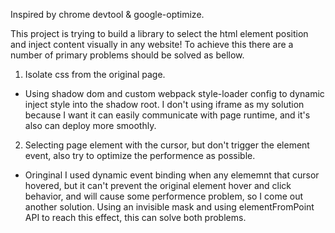 Inspired by chrome devtool & google-optimize.

This project is trying to build a library to select the html element position and inject content visually in any website!
To achieve this there are a number of primary problems should be solved as bellow.
1. Isolate css from the original page.
* Using shadow dom and custom webpack style-loader config to dynamic inject style into the shadow root.
  I don't using iframe as my solution because I want it can easily communicate with page runtime, and it's also can deploy more smoothly.
2. Selecting page element with the cursor, but don't trigger the element event, also try to optimize the performence as possible.
* Oringinal I used dynamic event binding when any elememnt that cursor hovered, but it can't prevent the original element hover and click behavior, and will cause some performence problem, so I come out another solution. Using an invisible mask and using elementFromPoint API to reach this effect, this can solve both problems.
